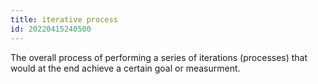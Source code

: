 ```yaml
---
title: iterative process
id: 20220415240500
---
```


The overall process of performing a series of iterations (processes) that would at the end achieve a certain goal or measurment.
